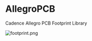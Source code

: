 # AllegroPCB
Cadence Allegro PCB Footprint Library

![footprint.png](https://github.com/ShellAlbert/AllegroPCBFootprints/blob/master/Snapshots/footprint.png)